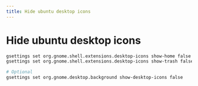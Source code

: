 ```yaml
---
title: Hide ubuntu desktop icons
---
```


# Hide ubuntu desktop icons

```bash
gsettings set org.gnome.shell.extensions.desktop-icons show-home false
gsettings set org.gnome.shell.extensions.desktop-icons show-trash false

# Optional
gsettings set org.gnome.desktop.background show-desktop-icons false
```
